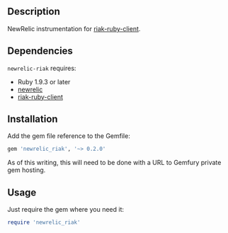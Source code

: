 ## Description

NewRelic instrumentation for [riak-ruby-client](https://github.com/basho/riak-ruby-client).

## Dependencies
`newrelic-riak` requires:
- Ruby 1.9.3 or later
- [newrelic](https://github.com/newrelic/rpm)
- [riak-ruby-client](https://github.com/basho/riak-ruby-client)

## Installation

Add the gem file reference to the Gemfile:

```ruby
gem 'newrelic_riak', '~> 0.2.0'
```

As of this writing, this will need to be done with a URL to Gemfury private gem hosting.

## Usage
Just require the gem where you need it:
```ruby
require 'newrelic_riak'
```

